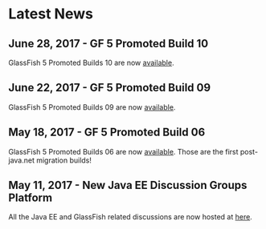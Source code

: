 # Latest News

## June 28, 2017 - GF 5 Promoted Build 10 ##

GlassFish 5 Promoted Builds 10 are now [available](https://javaee.groups.io/g/glassfish/message/38).

## June 22, 2017 - GF 5 Promoted Build 09 ##

GlassFish 5 Promoted Builds 09 are now [available](https://javaee.groups.io/g/glassfish/message/34).

## May 18, 2017 - GF 5 Promoted Build 06 ##

GlassFish 5 Promoted Builds 06 are now [available](download). Those are the first post-java.net migration builds!

## May 11, 2017 - New Java EE Discussion Groups Platform ##

All the Java EE and GlassFish related discussions are now hosted at [here](https://javaee.groups.io/g/javaee).


